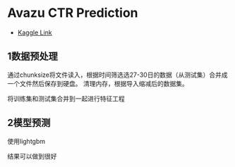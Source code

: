 # Avazu CTR Prediction
- [Kaggle Link](https://www.kaggle.com/c/avazu-ctr-prediction)


## 1数据预处理
通过chunksize将文件读入，根据时间筛选选27-30日的数据（从测试集）合并成一个文件然后保存到硬盘。
清理内存，根据导入缩减后的数据集。

将训练集和测试集合并到一起进行特征工程

## 2模型预测
使用lightgbm

结果可以做到很好
